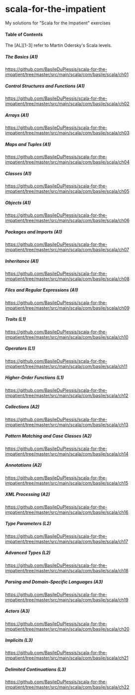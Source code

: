scala-for-the-impatient
=======================

My solutions for "Scala for the Impatient" exercises

#### Table of Contents

The [AL][1-3] refer to Martin Odersky's Scala levels.

##### The Basics (A1)

https://github.com/BasileDuPlessis/scala-for-the-impatient/tree/master/src/main/scala/com/basile/scala/ch01

##### Control Structures and Functions (A1)

https://github.com/BasileDuPlessis/scala-for-the-impatient/tree/master/src/main/scala/com/basile/scala/ch02

##### Arrays (A1)

https://github.com/BasileDuPlessis/scala-for-the-impatient/tree/master/src/main/scala/com/basile/scala/ch03

##### Maps and Tuples (A1)

https://github.com/BasileDuPlessis/scala-for-the-impatient/tree/master/src/main/scala/com/basile/scala/ch04

##### Classes (A1)

https://github.com/BasileDuPlessis/scala-for-the-impatient/tree/master/src/main/scala/com/basile/scala/ch05

##### Objects (A1)

https://github.com/BasileDuPlessis/scala-for-the-impatient/tree/master/src/main/scala/com/basile/scala/ch06

##### Packages and Imports (A1)

https://github.com/BasileDuPlessis/scala-for-the-impatient/tree/master/src/main/scala/com/basile/scala/ch07

##### Inheritance (A1)

https://github.com/BasileDuPlessis/scala-for-the-impatient/tree/master/src/main/scala/com/basile/scala/ch08

##### Files and Regular Expressions (A1)

https://github.com/BasileDuPlessis/scala-for-the-impatient/tree/master/src/main/scala/com/basile/scala/ch09

##### Traits (L1)

https://github.com/BasileDuPlessis/scala-for-the-impatient/tree/master/src/main/scala/com/basile/scala/ch10

##### Operators (L1)

https://github.com/BasileDuPlessis/scala-for-the-impatient/tree/master/src/main/scala/com/basile/scala/ch11

##### Higher-Order Functions (L1)

https://github.com/BasileDuPlessis/scala-for-the-impatient/tree/master/src/main/scala/com/basile/scala/ch12

##### Collections (A2)

https://github.com/BasileDuPlessis/scala-for-the-impatient/tree/master/src/main/scala/com/basile/scala/ch13

##### Pattern Matching and Case Classes (A2)

https://github.com/BasileDuPlessis/scala-for-the-impatient/tree/master/src/main/scala/com/basile/scala/ch14

##### Annotations (A2)

https://github.com/BasileDuPlessis/scala-for-the-impatient/tree/master/src/main/scala/com/basile/scala/ch15

##### XML Processing (A2)

https://github.com/BasileDuPlessis/scala-for-the-impatient/tree/master/src/main/scala/com/basile/scala/ch16

##### Type Parameters (L2)

https://github.com/BasileDuPlessis/scala-for-the-impatient/tree/master/src/main/scala/com/basile/scala/ch17

##### Advanced Types  (L2)

https://github.com/BasileDuPlessis/scala-for-the-impatient/tree/master/src/main/scala/com/basile/scala/ch18

##### Parsing and Domain-Specific Languages (A3)

https://github.com/BasileDuPlessis/scala-for-the-impatient/tree/master/src/main/scala/com/basile/scala/ch19

##### Actors (A3)

https://github.com/BasileDuPlessis/scala-for-the-impatient/tree/master/src/main/scala/com/basile/scala/ch20

##### Implicits (L3)

https://github.com/BasileDuPlessis/scala-for-the-impatient/tree/master/src/main/scala/com/basile/scala/ch21

##### Delimited Continuations (L3)

https://github.com/BasileDuPlessis/scala-for-the-impatient/tree/master/src/main/scala/com/basile/scala/ch22